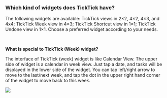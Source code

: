 ### Which kind of widgets does TickTick have?

The following widgets are available: TickTick views in 2×2, 4×2, 4×3, and 4x4; TickTick Week view in 4×3; TickTick Shortcut view in 1×1; TickTick Undone view in 1×1. Choose a preferred widget according to your needs.

<br />

**What is special to TickTick (Week) widget?**

The interface of TickTick (week) widget is like Calendar View. The upper side of widget is a calendar in week view. Just tap a date, and tasks will be displayed in the lower side of the widget. You can tap left/right arrow to move to the last/next week, and tap the dot in the upper right hand corner of the widget to move back to this week.

![](../../../images/ticktick-android-app/widget/3.6.2.png)

